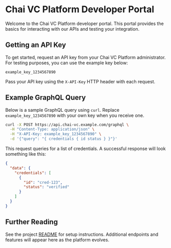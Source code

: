 # Chai VC Platform Developer Portal

Welcome to the Chai VC Platform developer portal. This portal provides the basics for interacting with our APIs and testing your integration.

## Getting an API Key

To get started, request an API key from your Chai VC Platform administrator. For testing purposes, you can use the example key below:

```
example_key_1234567890
```

Pass your API key using the `X-API-Key` HTTP header with each request.

## Example GraphQL Query

Below is a sample GraphQL query using `curl`. Replace `example_key_1234567890` with your own key when you receive one.

```bash
curl -X POST https://api.chai-vc.example.com/graphql \
  -H "Content-Type: application/json" \
  -H "X-API-Key: example_key_1234567890" \
  -d '{"query": "{ credentials { id status } }"}'
```

This request queries for a list of credentials. A successful response will look something like this:

```json
{
  "data": {
    "credentials": [
      {
        "id": "cred-123",
        "status": "verified"
      }
    ]
  }
}
```

## Further Reading

See the project [README](../README.md) for setup instructions. Additional endpoints and features will appear here as the platform evolves.
